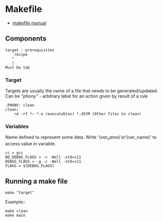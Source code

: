 # Makefile
- [makefile manual](https://www.gnu.org/software/make/manual/make.pdf)

## Components
```
target : prerequisites
	recipe
   ^
   |
Must be tab
```
### Target
Targets are usually the name of a file that needs to be generated/updated. 
Can be *"phony"* - arbitrary label for an action given by result of a rule
```
.PHONY: clean
clean:
	rm -rf *~ *.o (executables) *.dSYM (Other files to clean)
```
### Variables
Name defined to represent some data. Write '$(var_name)' or '${var_name}' to access value in variable.
```
cc = gcc
NO_DEBUG_FLAGS = -c -Wall -std=c11
DEBUG_FLAGS = -g -c -Wall -std=c11
FLAGS = $(DEBUG_FLAGS)
```

## Running a make file
```
make "target"
```

Example::
```
make clean
make main
```
